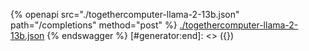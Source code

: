 [#generator:start]: <> ({ "template": "openapi" })
{% openapi src="./togethercomputer-llama-2-13b.json" path="/completions" method="post" %}
[./togethercomputer-llama-2-13b.json](./togethercomputer-llama-2-13b.json)
{% endswagger %}
[#generator:end]: <> ({})
